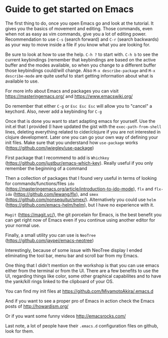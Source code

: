 # Guide to get started on Emacs

The first thing to do, once you open Emacs go and look at the tutorial. It gives you the basics of movement and editing. Those commands, even when not as easy as vim commands, give you a lot of editing power. Recommendation to use `C-s` (search forward) and `C-r` (search backwards) as your way to move inside a file if you know what you are looking for.

Be sure to look at how to use the help. `C-h ?` to start with. `C-h b` to see the current keybindings (remember that keybindings are based on the active buffer and the modes available, so when you change to a different buffer those keybindings could/will change. Also `M-x describe-package` and `M-x describe-mode` are quite useful to start getting information about what is available to use.

For more info about Emacs and packages you can visit https://masteringemacs.org/ and https://www.emacswiki.org/ 

Do remember that either `C-g` or `Esc Esc Esc` will allow you to "cancel" a keychord. Also, never add a keybinding for `C-g` 

Once that is done you want to start adapting emacs for yourself. Use the init.el that I provided (I have updated the gist with the `exec-path-from-shell` lines, deleting everything related to cider/clojure if you are not interested in clojure development. Later one you can go your own way of defining your init files. Make sure that you understand how `use-package` works (https://github.com/jwiegley/use-package)

First package that I recommend to add is `Whichkey` (https://github.com/justbur/emacs-which-key). Really useful if you only remember the beginning of a command 

Then a collection of packages that I found very useful in terms of looking for commands/functions/files `ido` (https://masteringemacs.org/article/introduction-to-ido-mode), `flx` and `flx-ido` (https://github.com/lewang/flx), and `smex` (https://github.com/nonsequitur/smex/). Alternatively you could use `helm` (https://github.com/emacs-helm/helm), but I have no experience with it.


`Magit` (https://magit.vc/), the git porcelain for Emacs, is the best benefit you can get right now of Emacs even if you continue using another editor for your normal use.

Finally, a small utility you can use is `NeoTree` (https://github.com/jaypei/emacs-neotree) 

Interestingly, because of some issue with NeoTree display I ended eliminating the tool bar, menu bar and scroll bar from my Emacs.

One thing that I didn't mention on the workshop is that you can use emacs either from the terminal or from the UI. There are a few benefits to use the UI, regarding things like color, some other graphical capabilites and to have the yank/kill rings linked to the clipboard of your OS.

You can find my init files at https://github.com/MiyamotoAkira/.emacs.d

And if you want to see a proper pro of Emacs in action check the Emacs posts of http://howardism.org/ 

Or if you want some funny videos http://emacsrocks.com/ 

Last note, a lot of people have their `.emacs.d` configuration files on github, look for them.

